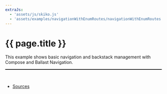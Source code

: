 ```yaml
---
extraJs:
  - 'assets/js/skiko.js'
  - 'assets/examples/navigationWithEnumRoutes/navigationWithEnumRoutes.js'
---
```


# {{ page.title }}

This example shows basic navigation and backstack management with Compose and Ballast Navigation.

<p style="
    display: block;
    z-index: 10000;
    position: relative;
    overflow: scroll;
    border: thin solid black;
    ">
<canvas id="ComposeTarget"></canvas>
</p>
<br> 

- [Sources](https://github.com/copper-leaf/ballast/tree/main/examples/navigationWithEnumRoutes)
